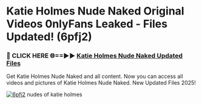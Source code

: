 # Katie Holmes Nude Naked Original Videos 0nlyFans Leaked - Files Updated! (6pfj2)

<h3>🔴 CLICK HERE 🌐==►► <a href="https://tinyurl.com/52m3yx9h" rel="nofollow">Katie Holmes Nude Naked Updated Files</a></h3>

Get Katie Holmes Nude Naked and all content. Now you can access all videos and pictures of Katie Holmes Nude Naked. New Updated Files 2025!

[![6pfj2](https://i.imgur.com/TnHtlc8.gif)](https://tinyurl.com/52m3yx9h)
nudes of katie holmes